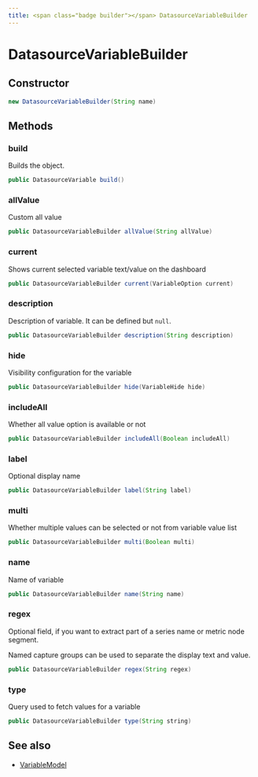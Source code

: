```yaml
---
title: <span class="badge builder"></span> DatasourceVariableBuilder
---
```

# <span class="badge builder"></span> DatasourceVariableBuilder

## Constructor

```java
new DatasourceVariableBuilder(String name)
```
## Methods

### <span class="badge object-method"></span> build

Builds the object.

```java
public DatasourceVariable build()
```

### <span class="badge object-method"></span> allValue

Custom all value

```java
public DatasourceVariableBuilder allValue(String allValue)
```

### <span class="badge object-method"></span> current

Shows current selected variable text/value on the dashboard

```java
public DatasourceVariableBuilder current(VariableOption current)
```

### <span class="badge object-method"></span> description

Description of variable. It can be defined but `null`.

```java
public DatasourceVariableBuilder description(String description)
```

### <span class="badge object-method"></span> hide

Visibility configuration for the variable

```java
public DatasourceVariableBuilder hide(VariableHide hide)
```

### <span class="badge object-method"></span> includeAll

Whether all value option is available or not

```java
public DatasourceVariableBuilder includeAll(Boolean includeAll)
```

### <span class="badge object-method"></span> label

Optional display name

```java
public DatasourceVariableBuilder label(String label)
```

### <span class="badge object-method"></span> multi

Whether multiple values can be selected or not from variable value list

```java
public DatasourceVariableBuilder multi(Boolean multi)
```

### <span class="badge object-method"></span> name

Name of variable

```java
public DatasourceVariableBuilder name(String name)
```

### <span class="badge object-method"></span> regex

Optional field, if you want to extract part of a series name or metric node segment.

Named capture groups can be used to separate the display text and value.

```java
public DatasourceVariableBuilder regex(String regex)
```

### <span class="badge object-method"></span> type

Query used to fetch values for a variable

```java
public DatasourceVariableBuilder type(String string)
```

## See also

 * <span class="badge object-type-class"></span> [VariableModel](./object-VariableModel.md)
